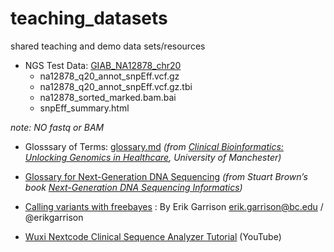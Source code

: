# teaching_datasets
shared teaching and demo data sets/resources

- NGS Test Data: [GIAB_NA12878_chr20](https://github.com/genomic-medicine-msc-bioinformatics/teaching_datasets/tree/master/GIAB_NA12878_chr20)
    - na12878_q20_annot_snpEff.vcf.gz	 
    - na12878_q20_annot_snpEff.vcf.gz.tbi  
    - na12878_sorted_marked.bam.bai	 
    - snpEff_summary.html	 
    
 _note: NO fastq or BAM_
    

- Glosssary of Terms: [glossary.md](https://github.com/genomic-medicine-msc-bioinformatics/teaching_datasets/blob/master/glossary.md) *(from [Clinical Bioinformatics: Unlocking Genomics in Healthcare](https://www.futurelearn.com/courses/bioinformatics/), University of Manchester)*

- [Glossary for Next-Generation DNA Sequencing](http://seqinformatics.com/?page_id=32) *(from Stuart Brown’s book [Next-Generation DNA Sequencing Informatics](https://www.amazon.co.uk/Stuart-M-Brown/e/B001H6NZLC/ref=dp_byline_cont_book_1))*

- [Calling variants with freebayes](http://clavius.bc.edu/~erik/CSHL-advanced-sequencing/freebayes-tutorial.html) : By Erik Garrison erik.garrison@bc.edu / @erikgarrison  

- [Wuxi Nextcode Clinical Sequence Analyzer Tutorial](https://youtu.be/rMMPwoSYKO4) (YouTube)  
